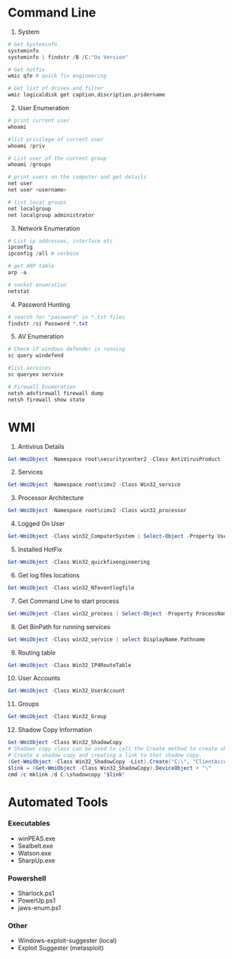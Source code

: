 # Command Line
1. System
```powershell
# Get Systeminfo
systeminfo
systeminfo | findstr /B /C:"Os Version"

# Get hotfix
wmic qfe # quick fix engineering

# Get list of drives and filter
wmic logicaldisk get caption,discription,pridername
```
2. User Enumeration
```powershell
# print current user
whoami

#list privilege of current user
whoami /priv

# List user of the current group
whoami /groups

# print users on the computer and get details
net user
net user <username>

# list local groups
net localgroup
net localgroup administrator
```
3. Network Enumeration
```powershell
# List ip addresses, interface etc
ipconfig 
ipconfig /all # verbose

# get ARP table
arp -a

# socket enumration
netstat
```
4. Password Hunting
```powershell
# search for "password" in *.txt files
findstr /si Password *.txt
```

5. AV Enumeration
```powershell
# Check if windows defender is running
sc query windefend

#list services
sc queryex service

# Firewall Enumeration
netsh advfirewall firewall dump
netsh firewall show state
```

# WMI
1. Antivirus Details
```powershell
Get-WmiObject -Namespace root\securitycenter2 -Class AntiVirusProduct
```
2. Services
```powershell
Get-WmiObject -Namespace root\cimv2 -Class Win32_service
```
3. Processor Architecture
```powershell
Get-WmiObject -Namespace root\cimv2 -Class win32_processor
```
4. Logged On User
```powershell
Get-WmiObject -Class win32_ComputerSystem | Select-Object -Property Username
```
5. Installed HotFix
```powershell
Get-WmiObject -Class Win32_quickfixengineering
```
6. Get log files locations
```powershell
Get-WmiObject -Class win32_NTeventlogfile
```
7. Get Command Line to start process
```powershell
Get-WmiObject -Class win32_process | Select-Object -Property ProcessName,CommandLine
```
8. Get BinPath for running services
```powershell
Get-WmiObject -Class win32_service | select DisplayName,Pathname
```
9. Routing table
```powershell
Get-WmiObject -Class Win32_IP4RouteTable
```
10. User Accounts
```powershell
Get-WmiObject -Class Win32_UserAccount
```
11. Groups
```powershell
Get-WmiObject -Class Win32_Group
```
12. Shadow Copy Information
```powershell
Get-WmiObject -Class Win32_ShadowCopy
# Shadown copy class can be used to call the Create method to create shadow copy
# Create a shadow copy and creating a link to that shadow copy.
(Get-WmiObject -Class Win32_ShadowCopy -List).Create("C:\", "ClientAccessible")
$link = (Get-WmiObject -Class Win32_ShadowCopy).DeviceObject + "\"
cmd /c mklink /d C:\shadowcopy "$link"
```
# Automated Tools
### Executables
- winPEAS.exe
- Sealbelt.exe
- Watson.exe
- SharpUp.exe
### Powershell
- Sharlock.ps1
- PowerUp.ps1
- jaws-enum.ps1
### Other
- Windows-exploit-suggester (local)
- Exploit Suggester (metasploit)